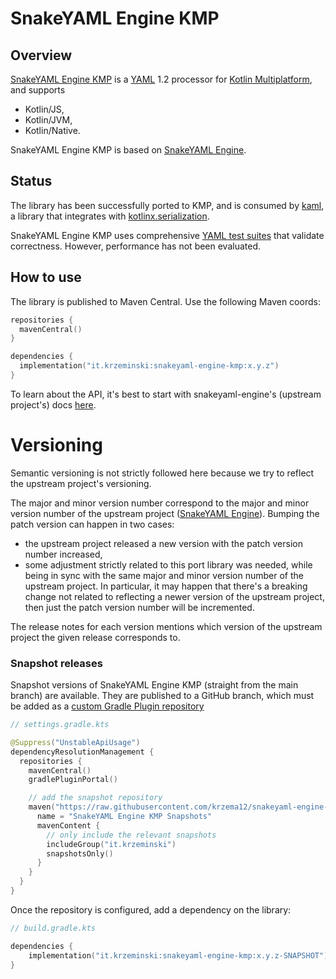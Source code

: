 # SnakeYAML Engine KMP

## Overview

[SnakeYAML Engine KMP](https://github.com/krzema12/snakeyaml-engine-kmp)
is a 
[YAML](http://yaml.org) 
1.2 processor for
[Kotlin Multiplatform](https://kotlinlang.org/docs/multiplatform.html),
and supports

* Kotlin/JS,
* Kotlin/JVM,
* Kotlin/Native.

SnakeYAML Engine KMP is based on
[SnakeYAML Engine](https://bitbucket.org/snakeyaml/snakeyaml-engine/).

## Status

The library has been successfully ported to KMP, and is consumed by [kaml](https://github.com/charleskorn/kaml),
a library that integrates with [kotlinx.serialization](https://github.com/Kotlin/kotlinx.serialization).

SnakeYAML Engine KMP uses comprehensive [YAML test suites](https://github.com/yaml/yaml-test-suite) that validate correctness. However, performance has not been evaluated.

## How to use

The library is published to Maven Central. Use the following Maven coords:

```kts
repositories {
  mavenCentral()
}

dependencies {
  implementation("it.krzeminski:snakeyaml-engine-kmp:x.y.z")
}
```

To learn about the API, it's best to start with snakeyaml-engine's (upstream project's) docs [here](https://bitbucket.org/snakeyaml/snakeyaml-engine/wiki/Documentation).

# Versioning

Semantic versioning is not strictly followed here because we try to reflect the upstream project's versioning.

The major and minor version number correspond to the major and minor version number of the upstream project
([SnakeYAML Engine](https://bitbucket.org/snakeyaml/snakeyaml-engine/)). Bumping the patch version can happen
in two cases:
* the upstream project released a new version with the patch version number increased,
* some adjustment strictly related to this port library was needed, while being in sync with the same
  major and minor version number of the upstream project. In particular, it may happen that there's a breaking
  change not related to reflecting a newer version of the upstream project, then just the patch version number
  will be incremented.

The release notes for each version mentions which version of the upstream project the given release corresponds to.

### Snapshot releases

Snapshot versions of SnakeYAML Engine KMP (straight from the main branch) are available. 
They are published to a GitHub branch, which must be added as a
[custom Gradle Plugin repository](https://docs.gradle.org/current/userguide/plugins.html#sec:custom_plugin_repositories)

```kts
// settings.gradle.kts

@Suppress("UnstableApiUsage")
dependencyResolutionManagement {
  repositories {
    mavenCentral()
    gradlePluginPortal()

    // add the snapshot repository
    maven("https://raw.githubusercontent.com/krzema12/snakeyaml-engine-kmp/artifacts/m2/") {
      name = "SnakeYAML Engine KMP Snapshots"
      mavenContent {
        // only include the relevant snapshots
        includeGroup("it.krzeminski")
        snapshotsOnly()
      }
    }
  }
}
```

Once the repository is configured, add a dependency on the library:

```kts
// build.gradle.kts

dependencies {
    implementation("it.krzeminski:snakeyaml-engine-kmp:x.y.z-SNAPSHOT")
}
```
